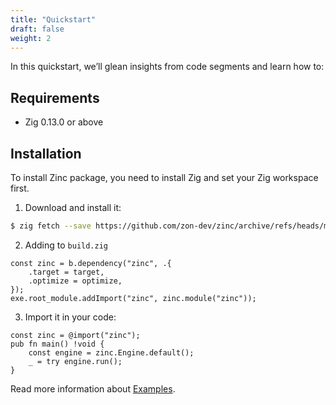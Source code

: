```yaml
---
title: "Quickstart"
draft: false
weight: 2
---
```


In this quickstart, we’ll glean insights from code segments and learn how to:

## Requirements

- Zig 0.13.0 or above

## Installation

To install Zinc package, you need to install Zig and set your Zig workspace first.

1. Download and install it:

```sh
$ zig fetch --save https://github.com/zon-dev/zinc/archive/refs/heads/main.zip
```

2. Adding to `build.zig`
```zig
const zinc = b.dependency("zinc", .{
    .target = target,
    .optimize = optimize,
});
exe.root_module.addImport("zinc", zinc.module("zinc"));
```

3. Import it in your code:
```zig
const zinc = @import("zinc");
pub fn main() !void {
    const engine = zinc.Engine.default();
    _ = try engine.run();
}
```

Read more information about [Examples](https://github.com/zon-dev/zinc-examples).

